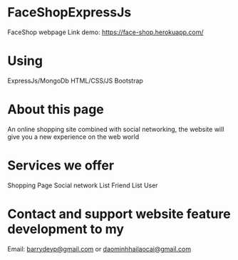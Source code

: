 # FaceShopExpressJs
  FaceShop webpage
  Link demo: https://face-shop.herokuapp.com/
# Using
  ExpressJs/MongoDb
  HTML/CSS/JS
  Bootstrap
# About this page
  An online shopping site combined with social networking, the website will give you a new experience on the web world
# Services we offer
  Shopping Page
  Social network
  List Friend
  List User
# Contact and support website feature development to my
  Email: barrydevp@gmail.com or daominhhailaocai@gmail.com

